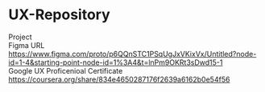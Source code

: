 # UX-Repository
Project
<br>
Figma URL
<br>
https://www.figma.com/proto/p6QQnSTC1PSqUgJxVKixVx/Untitled?node-id=1-4&starting-point-node-id=1%3A4&t=lnPm9OKRt3sDwd15-1
<br>
Google UX Proficenioal Certificate
<br>
https://coursera.org/share/834e4650287176f2639a6162b0e54f56
